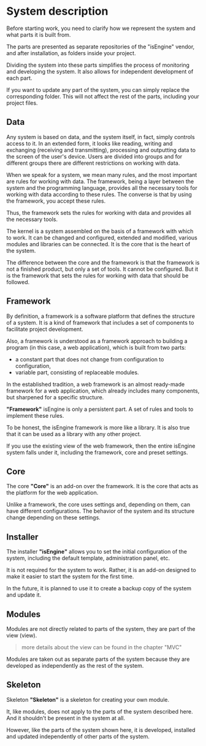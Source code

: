# System description

Before starting work, you need to clarify how we represent the system and what parts it is built from.

The parts are presented as separate repositories of the "isEngine" vendor, and after installation, as folders inside your project.

Dividing the system into these parts simplifies the process of monitoring and developing the system. It also allows for independent development of each part.

If you want to update any part of the system, you can simply replace the corresponding folder. This will not affect the rest of the parts, including your project files.

## Data

Any system is based on data, and the system itself, in fact, simply controls access to it. In an extended form, it looks like reading, writing and exchanging (receiving and transmitting), processing and outputting data to the screen of the user's device. Users are divided into groups and for different groups there are different restrictions on working with data.

When we speak for a system, we mean many rules, and the most important are rules for working with data. The framework, being a layer between the system and the programming language, provides all the necessary tools for working with data according to these rules. The converse is that by using the framework, you accept these rules.

Thus, the framework sets the rules for working with data and provides all the necessary tools.

The kernel is a system assembled on the basis of a framework with which to work. It can be changed and configured, extended and modified, various modules and libraries can be connected. It is the core that is the heart of the system.

The difference between the core and the framework is that the framework is not a finished product, but only a set of tools. It cannot be configured. But it is the framework that sets the rules for working with data that should be followed.

## Framework

By definition, a framework is a software platform that defines the structure of a system. It is a kind of framework that includes a set of components to facilitate project development.

Also, a framework is understood as a framework approach to building a program (in this case, a web application), which is built from two parts:

* a constant part that does not change from configuration to configuration,
* variable part, consisting of replaceable modules.

In the established tradition, a web framework is an almost ready-made framework for a web application, which already includes many components, but sharpened for a specific structure.

**"Framework"** isEngine is only a persistent part. A set of rules and tools to implement these rules.

To be honest, the isEngine framework is more like a library. It is also true that it can be used as a library with any other project.

If you use the existing view of the web framework, then the entire isEngine system falls under it, including the framework, core and preset settings.

## Core

The core **"Core"** is an add-on over the framework. It is the core that acts as the platform for the web application.

Unlike a framework, the core uses settings and, depending on them, can have different configurations. The behavior of the system and its structure change depending on these settings.

## Installer

The installer **"isEngine"** allows you to set the initial configuration of the system, including the default template, administration panel, etc.

It is not required for the system to work. Rather, it is an add-on designed to make it easier to start the system for the first time.

In the future, it is planned to use it to create a backup copy of the system and update it.

## Modules

Modules are not directly related to parts of the system, they are part of the view (view).

> more details about the view can be found in the chapter "MVC"

Modules are taken out as separate parts of the system because they are developed as independently as the rest of the system.

## Skeleton

Skeleton **"Skeleton"** is a skeleton for creating your own module.

It, like modules, does not apply to the parts of the system described here. And it shouldn't be present in the system at all.

However, like the parts of the system shown here, it is developed, installed and updated independently of other parts of the system.